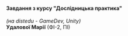 <h4> Завдання з курсу "Дослідницька практика"</h4> 
<i>(на distedu - GameDev, Unity)</i><br>
<b>Удалової Марії</b> (ФІ-2, ПІ) </h4>  

